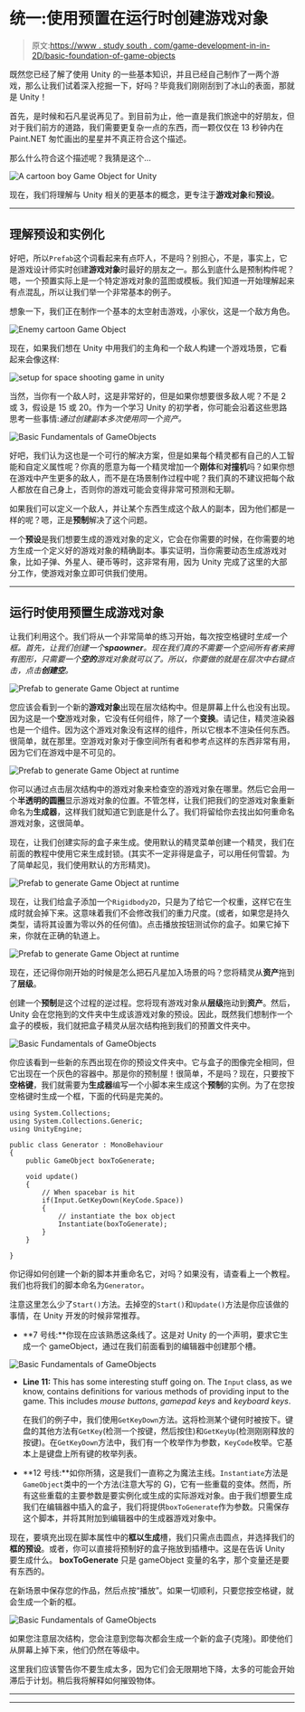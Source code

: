 # 统一:使用预置在运行时创建游戏对象

> 原文:[https://www . study south . com/game-development-in-in-2D/basic-foundation-of-game-objects](https://www.studytonight.com/game-development-in-2D/basic-fundamentals-of-game-objects)

既然您已经了解了使用 Unity 的一些基本知识，并且已经自己制作了一两个游戏，那么让我们试着深入挖掘一下，好吗？毕竟我们刚刚刮到了冰山的表面，那就是 Unity！

首先，是时候和石凡星说再见了。到目前为止，他一直是我们旅途中的好朋友，但对于我们前方的道路，我们需要更复杂一点的东西，而一颗仅仅在 13 秒钟内在 Paint.NET 匆忙画出的星星并不真正符合这个描述。

那么什么符合这个描述呢？我猜是这个...

![A cartoon boy Game Object for Unity](../Images/33f0fef268b34beef0f3de8ee98c4ba9.png)

现在，我们将理解与 Unity 相关的更基本的概念，更专注于**游戏对象**和**预设**。

* * *

## 理解预设和实例化

好吧，所以`Prefab`这个词看起来有点吓人，不是吗？别担心，不是，事实上，它是游戏设计师实时创建**游戏对象**时最好的朋友之一。那么到底什么是预制构件呢？嗯，一个预置实际上是一个特定游戏对象的蓝图或模板。我们知道一开始理解起来有点混乱，所以让我们举一个非常基本的例子。

想象一下，我们正在制作一个基本的太空射击游戏，小家伙，这是一个敌方角色。

![Enemy cartoon Game Object](../Images/7bc9b031e2bbcbd6428262cfe65aacb4.png)

现在，如果我们想在 Unity 中用我们的主角和一个敌人构建一个游戏场景，它看起来会像这样:

![setup for space shooting game in unity](../Images/3d954f9ff63f92f654ffec3f9c153b75.png)

当然，当你有一个敌人时，这是非常好的，但是如果你想要很多敌人呢？不是 2 或 3，假设是 15 或 20。作为一个学习 Unity 的初学者，你可能会沿着这些思路思考一些事情:*通过创建副本多次使用同一个资产。*

![Basic Fundamentals of GameObjects](../Images/cee505ea4753272be6b048edddb11a5a.png)

好吧，我们认为这也是一个可行的解决方案，但是如果每个精灵都有自己的人工智能和自定义属性呢？你真的愿意为每一个精灵增加一个**刚体**和**对撞机**吗？如果你想在游戏中产生更多的敌人，而不是在场景制作过程中呢？我们真的不建议把每个敌人都放在自己身上，否则你的游戏可能会变得非常可预测和无聊。

如果我们可以定义一个敌人，并让某个东西生成这个敌人的副本，因为他们都是一样的呢？嗯，正是**预制**解决了这个问题。

一个**预设**是我们想要生成的游戏对象的定义，它会在你需要的时候，在你需要的地方生成一个定义好的游戏对象的精确副本。事实证明，当你需要动态生成游戏对象，比如子弹、外星人、硬币等时，这非常有用，因为 Unity 完成了这里的大部分工作，使游戏对象立即可供我们使用。

* * *

## 运行时使用预置生成游戏对象

让我们利用这个。我们将从一个非常简单的练习开始，每次按空格键时*生成一个框。首先，让我们创建一个**spaowner**。现在我们真的不需要一个空间所有者来拥有图形，只需要一个**空的**游戏对象就可以了。所以，你要做的就是在层次中右键点击，点击**创建空**。*

![Prefab to generate Game Object at runtime](../Images/7a4a4fd24e57d64926be3fc145927540.png)

您应该会看到一个新的**游戏对象**出现在层次结构中。但是屏幕上什么也没有出现。因为这是一个**空**游戏对象，它没有任何组件，除了一个**变换**。请记住，精灵渲染器也是一个组件。因为这个游戏对象没有这样的组件，所以它根本不渲染任何东西。很简单，就在那里。空游戏对象对于像空间所有者和参考点这样的东西非常有用，因为它们在游戏中是不可见的。

![Prefab to generate Game Object at runtime](../Images/1f828622377d3c2d603516e2aca3a28b.png)

你可以通过点击层次结构中的游戏对象来检查空的游戏对象在哪里。然后它会用一个**半透明的圆圈**显示游戏对象的位置。不管怎样，让我们把我们的空游戏对象重新命名为**生成器**，这样我们就知道它到底是什么了。我们将留给你去找出如何重命名游戏对象，这很简单。

现在，让我们创建实际的盒子来生成。使用默认的精灵菜单创建一个精灵，我们在前面的教程中使用它来生成封锁。(其实不一定非得是盒子，可以用任何雪碧。为了简单起见，我们使用默认的方形精灵)。

![Prefab to generate Game Object at runtime](../Images/2bc80fe86752c0e7c8b7c0998d203347.png)

现在，让我们给盒子添加一个`Rigidbody2D`，只是为了给它一个权重，这样它在生成时就会掉下来。这意味着我们不会修改我们的重力尺度。(或者，如果您是持久类型，请将其设置为零以外的任何值)。点击播放按钮测试你的盒子。如果它掉下来，你就在正确的轨道上。

![Prefab to generate Game Object at runtime](../Images/765020a0b284ac0d4932ef898083480d.png)

现在，还记得你刚开始的时候是怎么把石凡星加入场景的吗？您将精灵从**资产**拖到了**层级**。

创建一个**预制**是这个过程的逆过程。您将现有游戏对象从**层级**拖动到**资产**。然后，Unity 会在您拖到的文件夹中生成该游戏对象的预设。因此，既然我们想制作一个盒子的模板，我们就把盒子精灵从层次结构拖到我们的预置文件夹中。

![Basic Fundamentals of GameObjects](../Images/7d8e1cac9a57e099961afc45fee97673.png)

你应该看到一些新的东西出现在你的预设文件夹中。它与盒子的图像完全相同，但它出现在一个灰色的容器中。那是你的预制屋！很简单，不是吗？现在，只要按下**空格键**，我们就需要为**生成器**编写一个小脚本来生成这个**预制**的实例。为了在您按空格键时生成一个框，下面的代码是完美的。

```
using System.Collections;
using System.Collections.Generic;
using UnityEngine;

public class Generator : MonoBehaviour
{
    public GameObject boxToGenerate;

    void update() 
    {
        // When spacebar is hit
        if(Input.GetKeyDown(KeyCode.Space))
        {
            // instantiate the box object
            Instantiate(boxToGenerate);
        }
    }

}
```

你记得如何创建一个新的脚本并重命名它，对吗？如果没有，请查看上一个教程。我们也将我们的脚本命名为`Generator`。

注意这里怎么少了`Start()`方法。去掉空的`Start()`和`Update()`方法是你应该做的事情，在 Unity 开发的时候非常推荐。

*   **7 号线:**你现在应该熟悉这条线了。这是对 Unity 的一个声明，要求它生成一个 gameObject，通过在我们前面看到的编辑器中创建那个槽。

![Basic Fundamentals of GameObjects](../Images/7ef5dc917de8343cdde8ce251d5e0683.png)

*   **Line 11:** This has some interesting stuff going on. The `Input` class, as we know, contains definitions for various methods of providing input to the game. This includes *mouse buttons*, *gamepad keys* and *keyboard keys*.

    在我们的例子中，我们使用`GetKeyDown`方法。这将检测某个键何时被按下。键盘的其他方法有`GetKey`(检测一个按键，然后按住)和`GetKeyUp`(检测刚刚释放的按键)。在`GetKeyDown`方法中，我们有一个枚举作为参数，`KeyCode`枚举。它基本上是键盘上所有键的枚举列表。

*   **12 号线:**如你所猜，这是我们一直称之为魔法主线。`Instantiate`方法是`GameObject`类中的一个方法(注意大写的 G)，它有一些重载的变体。然而，所有这些重载的主要参数是要实例化或生成的实际游戏对象。由于我们想要生成我们在编辑器中插入的盒子，我们将提供`boxToGenerate`作为参数。只需保存这个脚本，并将其附加到编辑器中的生成器游戏对象中。

现在，要填充出现在脚本属性中的**框以生成**槽，我们只需点击圆点，并选择我们的**框的预设**。或者，你可以直接将预制好的盒子拖放到插槽中。这是在告诉 Unity 要生成什么。 **boxToGenerate** 只是 gameObject 变量的名字，那个变量还是要有东西的。

在新场景中保存您的作品，然后点按“播放”。如果一切顺利，只要您按空格键，就会生成一个新的框。

![Basic Fundamentals of GameObjects](../Images/94a9ce568c422cc6e44bbc6d156c7beb.png)

如果您注意层次结构，您会注意到您每次都会生成一个新的盒子(克隆)。即使他们从屏幕上掉下来，他们仍然在等级中。

这里我们应该警告你不要生成太多，因为它们会无限期地下降，太多的可能会开始滞后于计划。稍后我将解释如何摧毁物体。

* * *

* * *